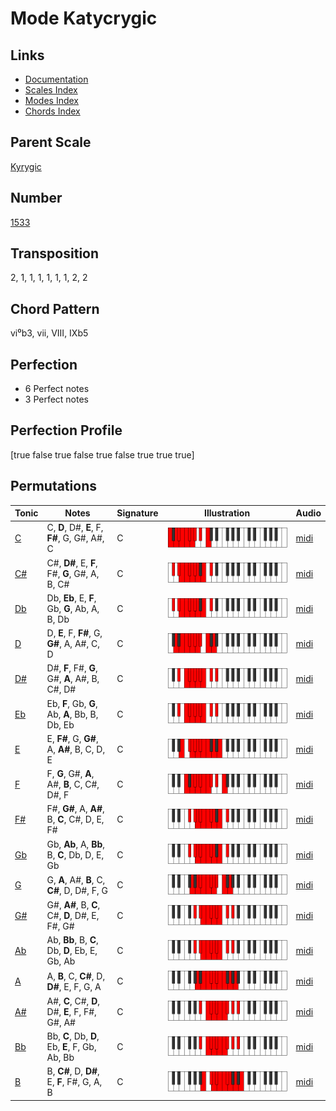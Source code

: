 # Mode Katycrygic

## Links

- [Documentation](README.md)
- [Scales Index](Scales.md)
- [Modes Index](Modes.md)
- [Chords Index](Chords.md)

## Parent Scale

[Kyrygic](ScaleKyrygic.md)

## Number

[1533](https://ianring.com/musictheory/scales/1533)

## Transposition

2, 1, 1, 1, 1, 1, 1, 2, 2

## Chord Pattern

vi⁰b3, vii, VIII, IXb5

## Perfection

- 6 Perfect notes
- 3 Perfect notes

## Perfection Profile

[true false true false true false true true true]

## Permutations

| Tonic | Notes | Signature | Illustration | Audio |
|-------|-------|-----------|--------------|-------|
| [C](ModeCNaturalKatycrygic.md) | C, **D**, D#, **E**, F, **F#**, G, G#, A#, C | C | ![CNaturalKatycrygic](ModeCNaturalKatycrygic.png) | [midi](https://github.com/edipermadi/music/blob/main/docs/ModeCNaturalKatycrygic.mid?raw=true) |
| [C#](ModeCSharpKatycrygic.md) | C#, **D#**, E, **F**, F#, **G**, G#, A, B, C# | C | ![CSharpKatycrygic](ModeCSharpKatycrygic.png) | [midi](https://github.com/edipermadi/music/blob/main/docs/ModeCSharpKatycrygic.mid?raw=true) |
| [Db](ModeDFlatKatycrygic.md) | Db, **Eb**, E, **F**, Gb, **G**, Ab, A, B, Db | C | ![DFlatKatycrygic](ModeDFlatKatycrygic.png) | [midi](https://github.com/edipermadi/music/blob/main/docs/ModeDFlatKatycrygic.mid?raw=true) |
| [D](ModeDNaturalKatycrygic.md) | D, **E**, F, **F#**, G, **G#**, A, A#, C, D | C | ![DNaturalKatycrygic](ModeDNaturalKatycrygic.png) | [midi](https://github.com/edipermadi/music/blob/main/docs/ModeDNaturalKatycrygic.mid?raw=true) |
| [D#](ModeDSharpKatycrygic.md) | D#, **F**, F#, **G**, G#, **A**, A#, B, C#, D# | C | ![DSharpKatycrygic](ModeDSharpKatycrygic.png) | [midi](https://github.com/edipermadi/music/blob/main/docs/ModeDSharpKatycrygic.mid?raw=true) |
| [Eb](ModeEFlatKatycrygic.md) | Eb, **F**, Gb, **G**, Ab, **A**, Bb, B, Db, Eb | C | ![EFlatKatycrygic](ModeEFlatKatycrygic.png) | [midi](https://github.com/edipermadi/music/blob/main/docs/ModeEFlatKatycrygic.mid?raw=true) |
| [E](ModeENaturalKatycrygic.md) | E, **F#**, G, **G#**, A, **A#**, B, C, D, E | C | ![ENaturalKatycrygic](ModeENaturalKatycrygic.png) | [midi](https://github.com/edipermadi/music/blob/main/docs/ModeENaturalKatycrygic.mid?raw=true) |
| [F](ModeFNaturalKatycrygic.md) | F, **G**, G#, **A**, A#, **B**, C, C#, D#, F | C | ![FNaturalKatycrygic](ModeFNaturalKatycrygic.png) | [midi](https://github.com/edipermadi/music/blob/main/docs/ModeFNaturalKatycrygic.mid?raw=true) |
| [F#](ModeFSharpKatycrygic.md) | F#, **G#**, A, **A#**, B, **C**, C#, D, E, F# | C | ![FSharpKatycrygic](ModeFSharpKatycrygic.png) | [midi](https://github.com/edipermadi/music/blob/main/docs/ModeFSharpKatycrygic.mid?raw=true) |
| [Gb](ModeGFlatKatycrygic.md) | Gb, **Ab**, A, **Bb**, B, **C**, Db, D, E, Gb | C | ![GFlatKatycrygic](ModeGFlatKatycrygic.png) | [midi](https://github.com/edipermadi/music/blob/main/docs/ModeGFlatKatycrygic.mid?raw=true) |
| [G](ModeGNaturalKatycrygic.md) | G, **A**, A#, **B**, C, **C#**, D, D#, F, G | C | ![GNaturalKatycrygic](ModeGNaturalKatycrygic.png) | [midi](https://github.com/edipermadi/music/blob/main/docs/ModeGNaturalKatycrygic.mid?raw=true) |
| [G#](ModeGSharpKatycrygic.md) | G#, **A#**, B, **C**, C#, **D**, D#, E, F#, G# | C | ![GSharpKatycrygic](ModeGSharpKatycrygic.png) | [midi](https://github.com/edipermadi/music/blob/main/docs/ModeGSharpKatycrygic.mid?raw=true) |
| [Ab](ModeAFlatKatycrygic.md) | Ab, **Bb**, B, **C**, Db, **D**, Eb, E, Gb, Ab | C | ![AFlatKatycrygic](ModeAFlatKatycrygic.png) | [midi](https://github.com/edipermadi/music/blob/main/docs/ModeAFlatKatycrygic.mid?raw=true) |
| [A](ModeANaturalKatycrygic.md) | A, **B**, C, **C#**, D, **D#**, E, F, G, A | C | ![ANaturalKatycrygic](ModeANaturalKatycrygic.png) | [midi](https://github.com/edipermadi/music/blob/main/docs/ModeANaturalKatycrygic.mid?raw=true) |
| [A#](ModeASharpKatycrygic.md) | A#, **C**, C#, **D**, D#, **E**, F, F#, G#, A# | C | ![ASharpKatycrygic](ModeASharpKatycrygic.png) | [midi](https://github.com/edipermadi/music/blob/main/docs/ModeASharpKatycrygic.mid?raw=true) |
| [Bb](ModeBFlatKatycrygic.md) | Bb, **C**, Db, **D**, Eb, **E**, F, Gb, Ab, Bb | C | ![BFlatKatycrygic](ModeBFlatKatycrygic.png) | [midi](https://github.com/edipermadi/music/blob/main/docs/ModeBFlatKatycrygic.mid?raw=true) |
| [B](ModeBNaturalKatycrygic.md) | B, **C#**, D, **D#**, E, **F**, F#, G, A, B | C | ![BNaturalKatycrygic](ModeBNaturalKatycrygic.png) | [midi](https://github.com/edipermadi/music/blob/main/docs/ModeBNaturalKatycrygic.mid?raw=true) |
